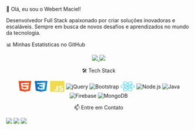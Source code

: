 👋 Olá, eu sou o Webert Maciel!

<p align="left">
Desenvolvedor Full Stack apaixonado por criar soluções inovadoras e escaláveis. Sempre em busca de novos desafios e aprendizados no mundo da tecnologia.
</p>

📊 Minhas Estatísticas no GitHub

<div align="center">
<!-- Card de Estatísticas Gerais -->
<a href="https://github.com/webertmaciel">
<img height="180em" src="https://www.google.com/search?q=https://github-readme-stats.vercel.app/api%3Fusername%3Dwebertmaciel%26show_icons%3Dtrue%26theme%3Ddracula%26include_all_commits%3Dtrue%26count_private%3Dtrue"/>
</a>

<!-- Card de Linguagens Mais Usadas (Layout aprimorado) -->

<a href="https://github.com/webertmaciel">
<img height="180em" src="https://www.google.com/search?q=https://github-readme-stats.vercel.app/api/top-langs/%3Fusername%3Dwebertmaciel%26layout%3Ddonut%26langs_count%3D8%26theme%3Ddracula"/>
</a>

<!-- NOVO: Card de Sequência de Commits -->

🛠️ Tech Stack

<div style="display: inline_block;">




<img align="center" alt="HTML5" height="30" width="40" src="https://raw.githubusercontent.com/devicons/devicon/master/icons/html5/html5-original.svg" title="HTML5">
<img align="center" alt="CSS3" height="30" width="40" src="https://raw.githubusercontent.com/devicons/devicon/master/icons/css3/css3-original.svg" title="CSS3">
<img align="center" alt="JavaScript" height="30" width="40" src="https://raw.githubusercontent.com/devicons/devicon/master/icons/javascript/javascript-plain.svg" title="JavaScript">
<img align="center" alt="jQuery" height="30" width="40" src="https://cdn.jsdelivr.net/gh/devicons/devicon/icons/jquery/jquery-plain-wordmark.svg" title="jQuery">
<img align="center" alt="Bootstrap" height="30" width="40" src="https://cdn.jsdelivr.net/gh/devicons/devicon/icons/bootstrap/bootstrap-original.svg" title="Bootstrap">
<img align="center" alt="React" height="30" width="40" src="https://raw.githubusercontent.com/devicons/devicon/master/icons/react/react-original.svg" title="React">
<img align="center" alt="Node.js" height="30" width="40" src="https://cdn.jsdelivr.net/gh/devicons/devicon/icons/nodejs/nodejs-plain.svg" title="Node.js">
<img align="center" alt="Java" height="40" width="40" src="https://cdn.jsdelivr.net/gh/devicons/devicon/icons/java/java-original-wordmark.svg" title="Java">
<img align="center" alt="Firebase" height="40" width="40" src="https://cdn.jsdelivr.net/gh/devicons/devicon/icons/firebase/firebase-plain-wordmark.svg" title="Firebase">
<img align="center" alt="MongoDB" height="40" width="40" src="https://cdn.jsdelivr.net/gh/devicons/devicon/icons/mongodb/mongodb-plain-wordmark.svg" title="MongoDB">
</div>

📫 Entre em Contato

<p align="left">
<a href="https://www.linkedin.com/in/webert-maciel-572b6814b" target="_blank"><img src="https://img.shields.io/badge/-LinkedIn-%230077B5?style=for-the-badge&logo=linkedin&logoColor=white" target="_blank"></a>
<a href="https://www.instagram.com/webert_maciel/" target="_blank"><img src="https://img.shields.io/badge/-Instagram-%23E4405F?style=for-the-badge&logo=instagram&logoColor=white" target="_blank"></a>
<a href = "mailto:webertmacie1234@gmail.com"><img src="https://img.shields.io/badge/-Gmail-%23333?style=for-the-badge&logo=gmail&logoColor=white" target="_blank"></a>
</p>
